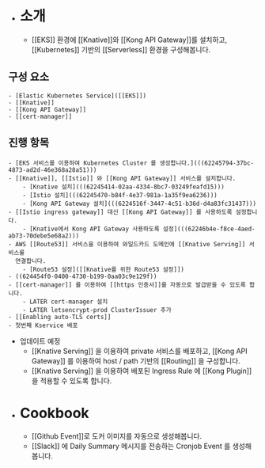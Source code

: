 - # 소개
	- [[EKS]] 환경에 [[Knative]]와 [[Kong API Gateway]]를 설치하고, [[Kubernetes]] 기반의 [[Serverless]] 환경을 구성해봅니다.
## 구성 요소
	- [Elastic Kubernetes Service]([[EKS]])
	- [[Knative]]
	- [[Kong API Gateway]]
	- [[cert-manager]]
## 진행 항목
	- [EKS 서비스를 이용하여 Kubernetes Cluster 를 생성합니다.](((62245794-37bc-4873-ad2d-46e368a28a51)))
	- [[Knative]], [[Istio]] 와 [[Kong API Gateway]] 서비스를 설치합니다.
		- [Knative 설치](((62245414-02aa-4334-8bc7-03249feafd15)))
		- [Istio 설치](((62245470-b84f-4e37-981a-1a35f9ea6236)))
		- [Kong API Gateway 설치](((6224516f-3447-4c51-b36d-d4a83fc31437)))
	- [[Istio ingress gateway]] 대신 [[Kong API Gateway]] 를 사용하도록 설정합니다.
		- [Knative에서 Kong API Gateway 사용하도록 설정](((62246b4e-f8ce-4aed-ab73-70debe5e68a2)))
	- AWS [[Route53]] 서비스을 이용하여 와일드카드 도메인에 [[Knative Serving]] 서비스를
	  연결합니다.
		- [Route53 설정]([[Knative를 위한 Route53 설정]])
	- ((624454f0-0400-4730-b199-0aa03c9e129f))
	- [[cert-manager]] 를 이용하여 [[https 인증서]]를 자동으로 발급받을 수 있도록 합니다.
		- LATER cert-manager 설치
		- LATER letsencrypt-prod ClusterIssuer 추가
	- [[Enabling auto-TLS certs]]
	- 첫번째 Kservice 배포
- 업데이트 예정
	- [[Knative Serving]] 을 이용하여 private 서비스를 배포하고, 
	  [[Kong API Gateway]] 를 이용하여 host / path 기반의 [[Routing]] 을 구성합니다.
	- [[Knative Serving]] 을 이용하여 배포된 Ingress Rule 에 [[Kong Plugin]] 을 적용할 수 있도록
	  합니다.
- # Cookbook
	- [[Github Event]]로 도커 이미지를 자동으로 생성해봅니다.
	- [[Slack]] 에 Daily Summary 메시지를 전송하는 Cronjob Event 를 생성해봅니다.